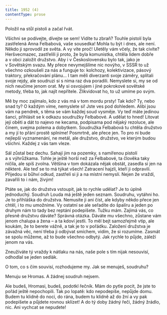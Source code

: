 ```yaml
---
title: 1952 (4)
contentType: prose
---
```


<section>

Položil na stůl pistoli a začal řvát.

Všichni se podívejte, dívejte se sem! Vidíte tu zbraň? Touhle pistolí byla zastřelená Anna Felbabová, vaše sousedka! Mohla tu být i dnes, ale není. Někdo ji sprovodil ze světa. A vy víte proč! Uletěly vám včely, že tak civíte? Heršvecmazec, zastřelili ji proto, že byla komunistka, chtěla lidem dobře a v obci založit družstvo. Aby i v Československu bylo tak, jako je v Sovětským svazu. My přece nevymejšlíme nic novýho, v SSSR to už všechno ozkoušeli za nás a funguje to: kolchozy, kolektivizace, pásový traktory, překračování plánu… I tam měli diverzanti svoje záměry, splítali svoje rejdy, ale soudruzi si s nima raz dva poradili. Nemyslete si, my se od nich neučíme jenom orat. My si osvojujem i jiné pokrokové sovětské metody, třeba to, jak najít nepřítele. Zlikvidovat ho, to už umíme po svým.

Mě by moc zajímalo, kdo z vás má v tom mordu prsty! Tak kdo? Ty, nebo snad ty? O každým víme, nemyslete si! Jste ves pod dohledem. Alibi jsou vám na pendrek, s těma se vám každej soud vysměje. Vy teď máte jedinou šanci, přihlásit se k odkazu soudružky Felbabové. A udělat to hned! Litovat její oběti a dát to najevo ne kecama, podpisama pod nějaký rezoluce, ale činem, svejma polema a dobytkem. Soudružka Felbabová tu chtěla družstvo a my jí to přání prostě splníme! Posmrtně, ale přece jen. To pro ni bude nejlepší vyznamenání, ne metál, ale družstvo, družstvo, ve kterým budou všichni. Každej z vás tam vleze.

Sál zůstal bez dechu. Sahají jim na pozemky, s namířenou pistolí a s výhrůžkama. Tohle je ještě horší než za Felbabové, ta člověka taky ničila, ale spíš zvolna. Většina v tom dokázala nějak obstát, zasedla si jen na některé. Ale teď se to má týkat všech! Zatracení hajzli, kteří ji odpravili. Přijedou si bůhví odkud, zastřelí si ji a na místní nemyslí. Nejen že vraždí, zavařili to i nám, živým!

Ptáte se, jak do družstva vstoupit, jak to rychle udělat? Je to úplně jednoduchý. Soudruh Louda má ještě jeden seznam. Soudruhu, vytáhni ho. Je to přihláška do družstva. Nemusíte ji ani číst, ale kdyby někdo přece jen chtěl, i to mu umožníme. Vy ostatní se ale seřadíte do špalíru a jeden po druhym nám to tady bez reptání podepíšete. Tužku mám. Zajímá vás, co přesně družstvu dáváte? Správná otázka. Dáváte mu všechno, zůstane vám jenom chalupa a žena – a ta kdoví jestli. To měl bejt samozřejmě vtip, ale koukám, že to berete vážně, a tak je to v pořádku. Založení družstva je závažná věc, není třeba ji odbývat smíchem, vidím, že si rozumíme. Zasmát se spolu můžeme, až to bude všechno odbytý. Jak rychle to půjde, záleží jenom na vás.

Zneužíváte tý vraždy k nátlaku na nás, naše pole s tím nijak nesouvisí, odhodlal se jeden sedlák.

O tom, co s čím souvisí, rozhodujeme my. Jak se menuješ, soudruhu?

Menuju se Hromas. A žádnej soudruh nejsem.

Ale budeš, Hromasi, budeš, podotkl řečník. Mám do pytle pocit, že jste to pořád ještě nepochopili. Tak po lopatě: kdo nepodepíše, nepůjde domu. Budem tu klidně do noci, do rána, budem tu klidně až do žní a vy pak podepíšete a půjdete rovnou sklízet! A do tý doby žádný řeči, žádný žrádlo, nic. Ani vychcat se nepudete!

</section>
